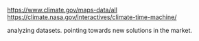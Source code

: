 https://www.climate.gov/maps-data/all
https://climate.nasa.gov/interactives/climate-time-machine/


analyzing datasets.
pointing towards new solutions in the market.
